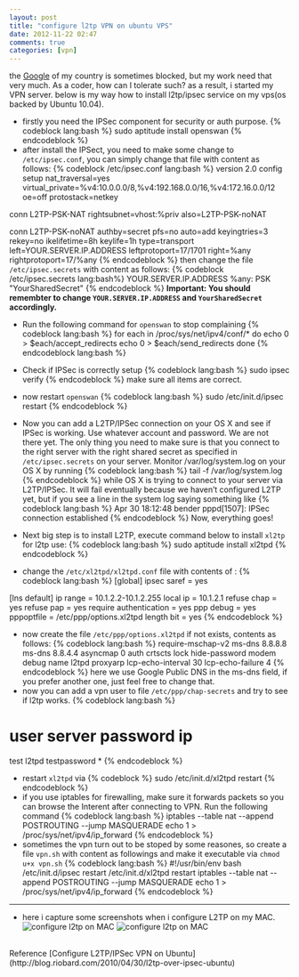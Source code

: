 ```yaml
---
layout: post
title: "configure l2tp VPN on ubuntu VPS"
date: 2012-11-22 02:47
comments: true
categories: [vpn]
---
```

the [Google](http://google.com) of my country is sometimes blocked, but my work need that very much. As a coder, how can I tolerate such? as a result, i started my VPN server.
below is my way how to install l2tp/ipsec service on my vps(os backed by Ubuntu 10.04).
<!-- more -->
* firstly you need the IPSec component for security or auth purpose.
{% codeblock lang:bash %}
sudo aptitude install openswan
{% endcodeblock %}
* after install the IPSect, you need to make some change to `/etc/ipsec.conf`, you can simply change that file with content as follows:
{% codeblock /etc/ipsec.conf lang:bash %}
version 2.0
config setup
    nat_traversal=yes
    virtual_private=%v4:10.0.0.0/8,%v4:192.168.0.0/16,%v4:172.16.0.0/12
    oe=off
    protostack=netkey

conn L2TP-PSK-NAT
    rightsubnet=vhost:%priv
    also=L2TP-PSK-noNAT

conn L2TP-PSK-noNAT
    authby=secret
    pfs=no
    auto=add
    keyingtries=3
    rekey=no
    ikelifetime=8h
    keylife=1h
    type=transport
    left=YOUR.SERVER.IP.ADDRESS
    leftprotoport=17/1701
    right=%any
    rightprotoport=17/%any
{% endcodeblock %}
then change the file `/etc/ipsec.secrets` with content as follows:
{% codeblock /etc/ipsec.secrets lang:bash%}
YOUR.SERVER.IP.ADDRESS   %any:  PSK "YourSharedSecret"
{% endcodeblock %}
**Important: You should remembter to change `YOUR.SERVER.IP.ADDRESS` and `YourSharedSecret` accordingly.**
* Run the following command for `openswan` to stop complaining
{% codeblock lang:bash %}
for each in /proc/sys/net/ipv4/conf/*
do
    echo 0 > $each/accept_redirects
    echo 0 > $each/send_redirects
done
{% endcodeblock lang:bash %}
* Check if IPSec is correctly setup
{% codeblock lang:bash %}
sudo ipsec verify
{% endcodeblock %}
make sure all items are correct.

* now restart `openswan`
{% codeblock lang:bash %}
sudo /etc/init.d/ipsec restart
{% endcodeblock %}
* Now you can add a L2TP/IPSec connection on your OS X and see if IPSec is working. Use whatever account and password. We are not there yet. The only thing you need to make sure is that you connect to the right server with the right shared secret as specified in `/etc/ipsec.secrets` on your server.
Monitor /var/log/system.log on your OS X by running
{% codeblock lang:bash %}
tail -f /var/log/system.log
{% endcodeblock %}
while OS X is trying to connect to your server via L2TP/IPSec. It will fail eventually because we haven’t configured L2TP yet, but if you see a line in the system log saying something like
{% codeblock lang:bash %}
Apr 30 18:12:48 bender pppd[1507]: IPSec connection established
{% endcodeblock %}
Now, everything goes!
* Next big step is to install L2TP, execute command below to install `xl2tp` for l2tp use:
{% codeblock lang:bash %}
sudo aptitude install xl2tpd
{% endcodeblock %}
* change the `/etc/xl2tpd/xl2tpd.conf` file with contents of :
{% codeblock lang:bash %}
[global]
ipsec saref = yes

[lns default]
ip range = 10.1.2.2-10.1.2.255
local ip = 10.1.2.1
refuse chap = yes
refuse pap = yes
require authentication = yes
ppp debug = yes
pppoptfile = /etc/ppp/options.xl2tpd
length bit = yes
{% endcodeblock %}
* now create the file `/etc/ppp/options.xl2tpd` if not exists, contents as follows:
{% codeblock lang:bash %}
require-mschap-v2
ms-dns 8.8.8.8
ms-dns 8.8.4.4
asyncmap 0
auth
crtscts
lock
hide-password
modem
debug
name l2tpd
proxyarp
lcp-echo-interval 30
lcp-echo-failure 4
{% endcodeblock %}
here we use Google Public DNS in the ms-dns field, if you prefer another one, just feel free to change that.
* now you can add a vpn user to file `/etc/ppp/chap-secrets` and try to see if l2tp works.
{% codeblock lang:bash %}
# user      server      password            ip
test        l2tpd       testpassword        *
{% endcodeblock %}
* restart `xl2tpd` via
{% codeblock %}
sudo /etc/init.d/xl2tpd restart
{% endcodeblock %}
* if you use iptables for firewalling, make sure it forwards packets so you can browse the Interent after connecting to VPN. Run the following command
{% codeblock lang:bash %}
iptables --table nat --append POSTROUTING --jump MASQUERADE
echo 1 > /proc/sys/net/ipv4/ip_forward
{% endcodeblock %}
* sometimes the vpn turn out to be stoped by some reasones, so create a file `vpn.sh` with content as followings and make it executable via `chmod u+x vpn.sh`
{% codeblock lang:bash %}
#!/usr/bin/env bash
/etc/init.d/ipsec restart
/etc/init.d/xl2tpd restart
iptables --table nat --append POSTROUTING --jump MASQUERADE
echo 1 > /proc/sys/net/ipv4/ip_forward
{% endcodeblock %}
* * *
* here i capture some screenshots when i configure L2TP on my MAC.
![configure l2tp on MAC](/images/mac01.png "configure l2tp server info.")
![configure l2tp on MAC](/images/mac02.png "configure l2tp auth info.")
<br>
Reference 
[Configure L2TP/IPSec VPN on Ubuntu](http://blog.riobard.com/2010/04/30/l2tp-over-ipsec-ubuntu)
